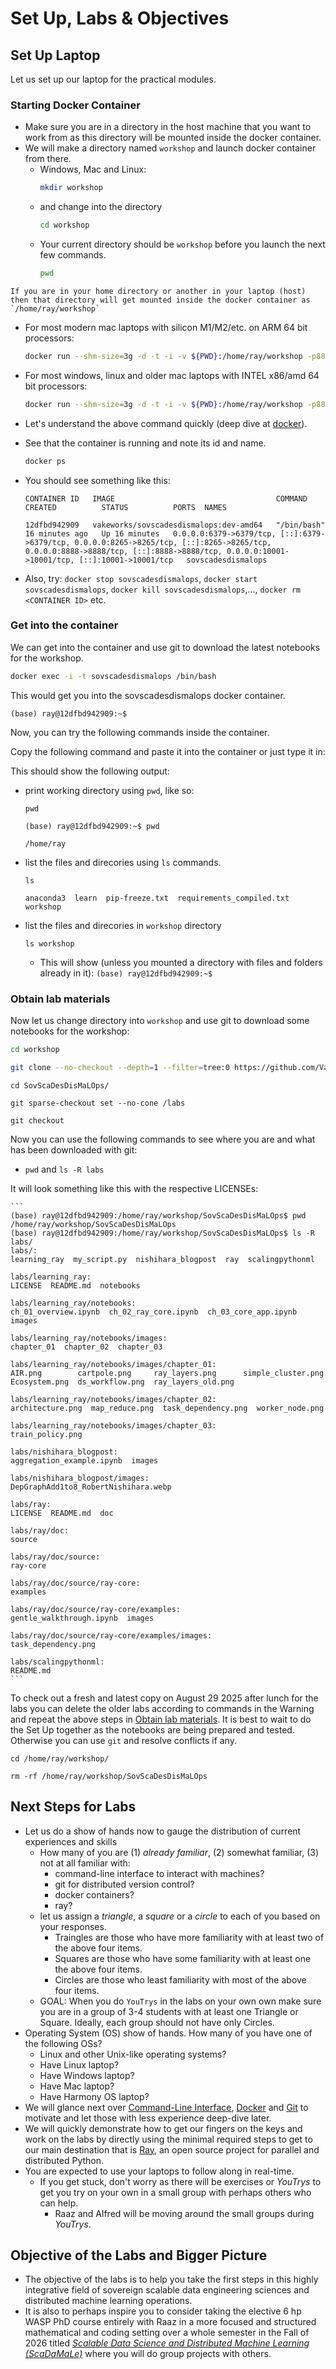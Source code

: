 # Set Up, Labs & Objectives

## Set Up Laptop

Let us set up our laptop for the practical modules. 

### Starting Docker Container <!--<img src="./images/UnderConstructionWarningGeekByDominiqueChappard_OpenClipArt.png" width="100" align="right" alt="Under Construction"> -->

- Make sure you are in a directory in the host machine that you want to work from as this directory will be mounted inside the docker container.
- We will make a directory named `workshop` and launch docker container from there. 
   - Windows, Mac and Linux: 
       ```sh
       mkdir workshop
       ``` 
   - and change into the directory
     ```sh
     cd workshop
     ```
   - Your current directory should be `workshop` before you launch the next few commands.
     ```sh
     pwd
     ```
```admonish warning
If you are in your home directory or another in your laptop (host) then that directory will get mounted inside the docker container as `/home/ray/workshop`
```

- For most modern mac laptops with silicon M1/M2/etc. on ARM 64 bit processors:
    ```sh
    docker run --shm-size=3g -d -t -i -v ${PWD}:/home/ray/workshop -p8888:8888 -p6379:6379 -p10001:10001 -p8265:8265 --name=sovscadesdismalops vakeworks/sovscadesdismalops:dev-arm64
    ```
- For most windows, linux and older mac laptops with INTEL x86/amd 64 bit processors:
    ```sh
    docker run --shm-size=3g -d -t -i -v ${PWD}:/home/ray/workshop -p8888:8888 -p6379:6379 -p10001:10001 -p8265:8265 --name=sovscadesdismalops vakeworks/sovscadesdismalops:dev-amd64
    ```
- Let's understand the above command quickly (deep dive at [docker](./docker.md)). 
- See that the container is running and note its id and name.
    ```sh
    docker ps
    ```
- You should see something like this:

    ```CONTAINER ID   IMAGE                                    COMMAND                  CREATED          STATUS          PORTS  NAMES```

    ```12dfbd942909   vakeworks/sovscadesdismalops:dev-amd64   "/bin/bash"              16 minutes ago   Up 16 minutes   0.0.0.0:6379->6379/tcp, [::]:6379->6379/tcp, 0.0.0.0:8265->8265/tcp, [::]:8265->8265/tcp, 0.0.0.0:8888->8888/tcp, [::]:8888->8888/tcp, 0.0.0.0:10001->10001/tcp, [::]:10001->10001/tcp   sovscadesdismalops```
 
- Also, try: `docker stop sovscadesdismalops`, `docker start sovscadesdismalops`, `docker kill sovscadesdismalops`,..., `docker rm <CONTAINER ID>` etc.

### Get into the container

We can get into the container and use git to download the latest notebooks for the workshop.

```sh
docker exec -i -t sovscadesdismalops /bin/bash
```

This would get you into the sovscadesdismalops docker container. 

``` (base) ray@12dfbd942909:~$  ```

Now, you can try the following commands inside the container.

Copy the following command and paste it into the container or just type it in:

This should show the following output:
- print working directory using `pwd`, like so: 
  ```
  pwd
  ```
  ```(base) ray@12dfbd942909:~$ pwd```

  ```/home/ray```

- list the files and direcories using `ls` commands. 
  ```
  ls
  ```
  
  ```anaconda3  learn  pip-freeze.txt  requirements_compiled.txt  workshop```

- list the files and direcories in `workshop` directory
  ```
  ls workshop
  ```
    - This will show (unless you mounted a directory with files and folders already in it):
      ```(base) ray@12dfbd942909:~$```
 
### Obtain lab materials

Now let us change directory into `workshop` and use git to download some notebooks for the workshop:

```sh
cd workshop
```

```sh
git clone --no-checkout --depth=1 --filter=tree:0 https://github.com/VakeWorks/SovScaDesDisMaLOps.git 
```

```
cd SovScaDesDisMaLOps/
```

```
git sparse-checkout set --no-cone /labs
```

```
git checkout
```

Now you can use the following commands to see where you are and what has been downloaded with git:
 - `pwd` and `ls -R labs`

It will look something like this with the respective LICENSEs:

~~~admonish note title="output"
```
(base) ray@12dfbd942909:/home/ray/workshop/SovScaDesDisMaLOps$ pwd
/home/ray/workshop/SovScaDesDisMaLOps
(base) ray@12dfbd942909:/home/ray/workshop/SovScaDesDisMaLOps$ ls -R labs/
labs/:
learning_ray  my_script.py  nishihara_blogpost  ray  scalingpythonml

labs/learning_ray:
LICENSE  README.md  notebooks

labs/learning_ray/notebooks:
ch_01_overview.ipynb  ch_02_ray_core.ipynb  ch_03_core_app.ipynb  images

labs/learning_ray/notebooks/images:
chapter_01  chapter_02  chapter_03

labs/learning_ray/notebooks/images/chapter_01:
AIR.png        cartpole.png     ray_layers.png      simple_cluster.png
Ecosystem.png  ds_workflow.png  ray_layers_old.png

labs/learning_ray/notebooks/images/chapter_02:
architecture.png  map_reduce.png  task_dependency.png  worker_node.png

labs/learning_ray/notebooks/images/chapter_03:
train_policy.png

labs/nishihara_blogpost:
aggregation_example.ipynb  images

labs/nishihara_blogpost/images:
DepGraphAdd1to8_RobertNishihara.webp

labs/ray:
LICENSE  README.md  doc

labs/ray/doc:
source

labs/ray/doc/source:
ray-core

labs/ray/doc/source/ray-core:
examples

labs/ray/doc/source/ray-core/examples:
gentle_walkthrough.ipynb  images

labs/ray/doc/source/ray-core/examples/images:
task_dependency.png

labs/scalingpythonml:
README.md
```
~~~

To check out a fresh and latest copy on August 29 2025 after lunch for the labs you can delete the older labs according to commands in the Warning and repeat the above steps in [Obtain lab materials](#obtain-lab-materials). It is best to wait to do the Set Up together as the notebooks are being prepared and tested. Otherwise you can use `git` and resolve conflicts if any.

```admonish warning
cd /home/ray/workshop/

rm -rf /home/ray/workshop/SovScaDesDisMaLOps 
```

## Next Steps for Labs

- Let us do a show of hands now to gauge the distribution of current experiences and skills
  - How many of you are (1) *already familiar*, (2) somewhat familiar, (3) not at all familiar with:
    - command-line interface to interact with machines?
    - git for distributed version control?
    - docker containers?
    - ray?
  - let us assign a *triangle*, a *square* or a *circle* to each of you based on your responses.
    - Traingles are those who have more familiarity with at least two of the above four items.
    - Squares are those who have some familiarity with at least one the above four items.
    - Circles are those who least familiarity with most of the above four items.
  - GOAL: When you do `YouTrys` in the labs on your own own make sure you are in a group of 3-4 students with at least one Triangle or Square. Ideally, each group should not have only Circles.
- Operating System (OS) show of hands. How many of you have one of the following OSs?
    - Linux and other Unix-like operating systems?
    - Have Linux laptop?
    - Have Windows laptop?
    - Have Mac laptop?
    - Have Harmony OS laptop?
- We will glance next over [Command-Line Interface](./cli.md), [Docker](./docker.md) and [Git](./git.md) to motivate and let those with less experience deep-dive later.
- We will quickly demonstrate how to get our fingers on the keys and work on the labs by directly using the minimal required steps to get to our main destination that is [Ray](./ray.md), an open source project for parallel and distributed Python.
- You are expected to use your laptops to follow along in real-time. 
  - If you get stuck, don't worry as there will be exercises or *YouTrys* to get you try on your own in a small group with perhaps others who can help.
    - Raaz and Alfred will be moving around the small groups during *YouTrys*.

## Objective of the Labs and Bigger Picture

- The objective of the labs is to help you take the first steps in this highly integrative field of sovereign scalable data engineering sciences and distributed machine learning operations. 
- It is also to perhaps inspire you to consider taking the elective 6 hp WASP PhD course entirely with Raaz in a more focused and structured mathematical and coding setting over a whole semester in the Fall of 2026 titled [*Scalable Data Science and Distributed Machine Learning (ScaDaMaLe)*](https://lamastex.github.io/ScaDaMaLe/) where you will do group projects with others. 

